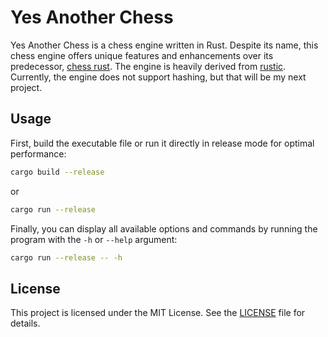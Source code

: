 # Yes Another Chess

Yes Another Chess is a chess engine written in Rust. Despite its name, this chess engine offers unique features and enhancements over its predecessor, [chess rust](https://github.com/DestinEcarma/chess-rust). The engine is heavily derived from [rustic](https://github.com/mvanthoor/rustic). Currently, the engine does not support hashing, but that will be my next project.

## Usage

First, build the executable file or run it directly in release mode for optimal performance:

```sh
cargo build --release
```

or

```sh
cargo run --release
```

Finally, you can display all available options and commands by running the program with the `-h` or `--help` argument:

```sh
cargo run --release -- -h
```

## License

This project is licensed under the MIT License. See the [LICENSE](../LICENSE.md) file for details.
